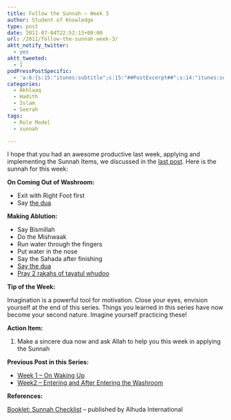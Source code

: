 ```yaml
---
title: Follow the Sunnah – Week 3
author: Student of Knowledge
type: post
date: 2011-07-04T22:52:13+00:00
url: /2011/follow-the-sunnah-week-3/
aktt_notify_twitter:
  - yes
aktt_tweeted:
  - 1
podPressPostSpecific:
  - 'a:6:{s:15:"itunes:subtitle";s:15:"##PostExcerpt##";s:14:"itunes:summary";s:15:"##PostExcerpt##";s:15:"itunes:keywords";s:17:"##WordPressCats##";s:13:"itunes:author";s:10:"##Global##";s:15:"itunes:explicit";s:2:"No";s:12:"itunes:block";s:2:"No";}'
categories:
  - Akhlaaq
  - Hadith
  - Islam
  - Seerah
tags:
  - Role Model
  - sunnah

---
```

I hope that you had an awesome productive last week, applying and implementing the Sunnah Items, we discussed in the <a title="Follow the Sunnah – Week 2" href="http://www.ilmfruits.com/follow-the-sunnah-week-2" target="_blank">last post</a>. Here is the sunnah for this week:

**On Coming Out of Washroom:**

  * Exit with Right Foot first
  * Say <a href="http://www.hisnulmuslim.com/index-page-chapitre-id_chapitre-8-lang-en.html" target="_blank">the dua</a>

**Making Ablution:**

  * Say Bismillah
  * Do the Mishwaak
  * Run water through the fingers
  * Put water in the nose
  * Say the Sahada after finishing
  * <a href="http://www.hisnulmuslim.com/index-page-chapitre-id_chapitre-10-lang-en.html" target="_blank">Say the dua</a>
  * <a href="http://quranexplorer.com/Hadith/English/Hadith/muslim/031.6015.html" target="_blank">Pray 2 rakahs of tayatul whudoo</a>

**Tip of the Week:**

Imagination is a powerful tool for motivation. Close your eyes, envision yourself at the end of this series. Things you learned in this series have now become your second nature. Imagine yourself practicing these!

**Action Item:**

  1. Make a sincere dua now and ask Allah to help you this week in applying the Sunnah

**Previous Post in this Series:**

  * <a title="Follow the Sunnah – Week 1" href="http://www.ilmfruits.com/follow-the-sunnah-week-1" target="_blank">Week 1 &#8211; On Waking Up</a>
  * <a title="Follow the Sunnah – Week 2" href="http://www.ilmfruits.com/follow-the-sunnah-week-2" target="_blank">Week2 &#8211; Entering and After Entering the Washroom</a>

**References:**

<a href="http://www.scribd.com/doc/35887003/Sunnah-Checklist" target="_blank">Booklet: Sunnah Checklist</a> &#8211; published by Alhuda International

&nbsp;